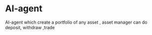 # AI-agent
AI-agent which create a portfolio of any asset , asset manager can do deposit, withdraw ,trade
